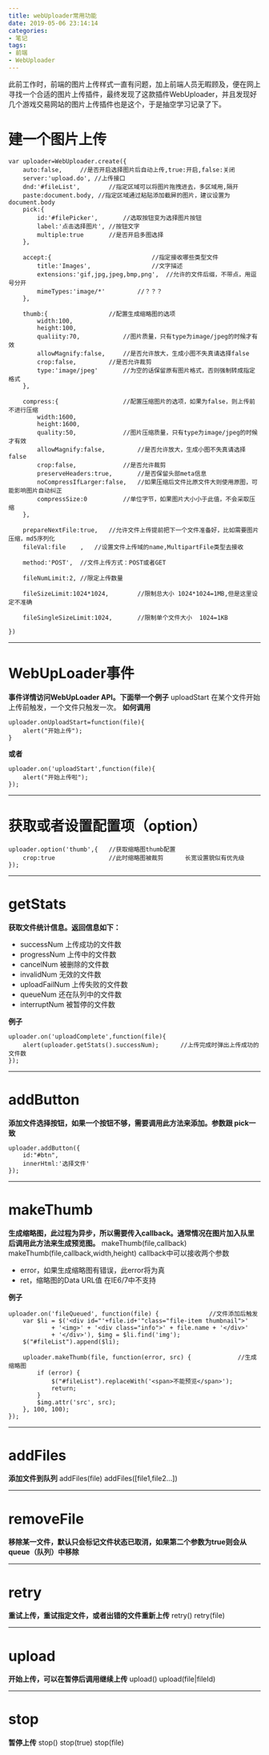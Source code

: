 ```yaml
---
title: webUploader常用功能
date: 2019-05-06 23:14:14
categories:
- 笔记
tags:
- 前端
- WebUploader
---
```

此前工作时，前端的图片上传样式一直有问题，加上前端人员无暇顾及，便在网上寻找一个合适的图片上传插件，最终发现了这款插件WebUploader，并且发现好几个游戏交易网站的图片上传插件也是这个，于是抽空学习记录了下。
<!--more-->
# 建一个图片上传

	var uploader=WebUploader.create({
		auto:false,		//是否开启选择图片后自动上传,true:开启,false:关闭
		server:'upload.do',	//上传接口
		dnd:'#fileList',		//指定区域可以将图片拖拽进去，多区域用,隔开
		paste:document.body, //指定区域通过粘贴添加截屏的图片，建议设置为document.body
		pick:{
			id:'#filePicker',		//选取按钮变为选择图片按钮
			label:'点击选择图片',	//按钮文字
			multiple:true		//是否开启多图选择
		},

		accept:{							//指定接收哪些类型文件
			title:'Images',					//文字描述
			extensions:'gif,jpg,jpeg,bmp,png',	//允许的文件后缀，不带点，用逗号分开
			mimeTypes:'image/*'			//？？？
		},

		thumb:{					//配置生成缩略图的选项
			width:100,
			height:100,
			qualiity:70,			//图片质量，只有type为image/jpeg的时候才有效
			allowMagnify:false,		//是否允许放大，生成小图不失真请选择false
			crop:false,			//是否允许裁剪
			type:'image/jpeg'		//为空的话保留原有图片格式，否则强制转成指定格式
		},

		compress:{					//配置压缩图片的选项，如果为false，则上传前不进行压缩
			width:1600,
			height:1600,
			quality:50,				//图片压缩质量，只有type为image/jpeg的时候才有效
			allowMagnify:false,			//是否允许放大，生成小图不失真请选择false
			crop:false,				//是否允许裁剪
			preserveHeaders:true,		//是否保留头部meta信息
			noCompressIfLarger:false,	//如果压缩后文件比原文件大则使用原图，可能影响图片自动纠正
			compressSize:0			//单位字节，如果图片大小小于此值，不会采取压缩
		},

		prepareNextFile:true,	//允许文件上传提前把下一个文件准备好，比如需要图片压缩，md5序列化
		fileVal:file	,	//设置文件上传域的name,MultipartFile类型去接收

		method:'POST',	//文件上传方式：POST或者GET

		fileNumLimit:2,	//限定上传数量

		fileSizeLimit:1024*1024,		//限制总大小 1024*1024=1MB,但是这里设定不准确

		fileSingleSizeLimit:1024,		//限制单个文件大小	1024=1KB

	})
***
# WebUpLoader事件
**事件详情访问WebUpLoader API。下面举一个例子**
uploadStart	在某个文件开始上传前触发，一个文件只触发一次。
**如何调用**

	uploader.onUploadStart=function(file){
		alert("开始上传");
	}
**或者**

	uploader.on('uploadStart',function(file){
		alert("开始上传啦");
	});
***
# 获取或者设置配置项（option）

	uploader.option('thumb',{	//获取缩略图thumb配置
		crop:true				//此时缩略图被裁剪		长宽设置貌似有优先级
	});
***
# getStats
**获取文件统计信息。返回信息如下：**
+ successNum		上传成功的文件数
+ progressNum	上传中的文件数
+ cancelNum		被删除的文件数
+ invalidNum		无效的文件数
+ uploadFailNum	上传失败的文件数
+ queueNum		还在队列中的文件数
+ interruptNum	被暂停的文件数

**例子**

	uploader.on('uploadComplete',function(file){
		alert(uploader.getStats().successNum);		//上传完成时弹出上传成功的文件数
	});
***
# addButton
**添加文件选择按钮，如果一个按钮不够，需要调用此方法来添加。参数跟 pick一致**

	uploader.addButton({
		id:"#btn",
		innerHtml:'选择文件'
	});
***
# makeThumb
**生成缩略图，此过程为异步，所以需要传入callback。通常情况在图片加入队里后调用此方法来生成预览图。**
makeThumb(file,callback)
makeThumb(file,callback,width,height)
callback中可以接收两个参数
+ error，如果生成缩略图有错误，此error将为真
+ ret，缩略图的Data URL值	在IE6/7中不支持

**例子**

	uploader.on('fileQueued', function(file) {				//文件添加后触发
		var $li = $('<div id="'+file.id+'"class="file-item thumbnail">'
				+ '<img>' + '<div class="info">' + file.name + '</div>'
				+ '</div>'), $img = $li.find('img');
		$("#fileList").append($li);

		uploader.makeThumb(file, function(error, src) {				//生成缩略图
			if (error) {
				$("#fileList").replaceWith('<span>不能预览</span>');
				return;
			}
			$img.attr('src', src);
		}, 100, 100);
	});
***
# addFiles
**添加文件到队列**
addFiles(file)
addFiles([file1,file2...])
***
# removeFile
**移除某一文件，默认只会标记文件状态已取消，如果第二个参数为true则会从queue（队列）中移除**
***
# retry
**重试上传，重试指定文件，或者出错的文件重新上传**
retry()
retry(file)
***
# upload
**开始上传，可以在暂停后调用继续上传**
upload()
upload(file|fileId)
***
# stop
**暂停上传**
stop()
stop(true)
stop(file)
